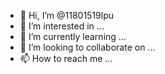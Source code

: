 - 👋 Hi, I’m @11801519lpu
- 👀 I’m interested in ...
- 🌱 I’m currently learning ...
- 💞️ I’m looking to collaborate on ...
- 📫 How to reach me ...

<!---
11801519lpu/11801519lpu is a ✨ special ✨ repository because its `README.md` (this file) appears on your GitHub profile.
You can click the Preview link to take a look at your changes.
--->
